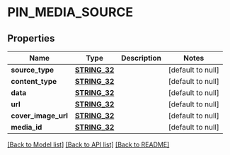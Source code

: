 # PIN_MEDIA_SOURCE

## Properties
Name | Type | Description | Notes
------------ | ------------- | ------------- | -------------
**source_type** | [**STRING_32**](STRING_32.md) |  | [default to null]
**content_type** | [**STRING_32**](STRING_32.md) |  | [default to null]
**data** | [**STRING_32**](STRING_32.md) |  | [default to null]
**url** | [**STRING_32**](STRING_32.md) |  | [default to null]
**cover_image_url** | [**STRING_32**](STRING_32.md) |  | [default to null]
**media_id** | [**STRING_32**](STRING_32.md) |  | [default to null]

[[Back to Model list]](../README.md#documentation-for-models) [[Back to API list]](../README.md#documentation-for-api-endpoints) [[Back to README]](../README.md)


